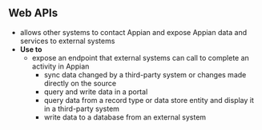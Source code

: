 ## Web APIs
- allows other systems to contact Appian and expose Appian data and services to external systems
- **Use to**
    - expose an endpoint that external systems can call to complete an activity in Appian
        - sync data changed by a third-party system or changes made directly on the source
        - query and write data in a portal
        - query data from a record type or data store entity and display it in a third-party system
        - write data to a database from an external system
